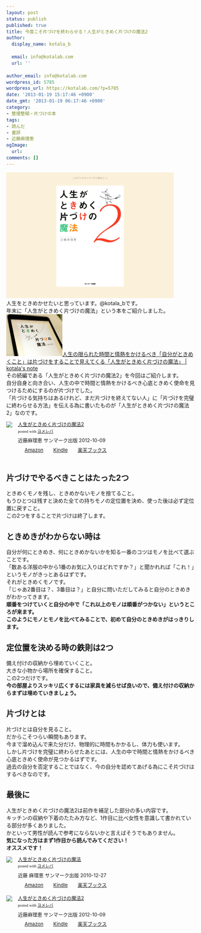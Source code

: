 ```yaml
---
layout: post
status: publish
published: true
title: 今度こそ片づけを終わらせる！人生がときめく片づけの魔法2
author:
  display_name: kotala_b

  email: info@kotalab.com
  url: ''

author_email: info@kotalab.com
wordpress_id: 5785
wordpress_url: https://kotalab.com/?p=5785
date: '2013-01-19 15:17:46 +0900'
date_gmt: '2013-01-19 06:17:46 +0900'
category:
- 整理整頓・片づけの本
tags:
- 読んだ
- 書評
- 近藤麻理恵
ogImage:
  url:
comments: []
---
```

<p><a href="/wp-content/uploads/katazuke2_130119.png" target="_blank"><img src="/wp-content/uploads/katazuke2_130119-448x336.png" alt="katazuke2_130119" width="448" height="336" class="alignnone size-large wp-image-5797" /></a><br />
人生をときめかせたいと思っています。@kotala_bです。<br />
年末に「人生がときめく片づけの魔法」という本をご紹介しました。<br />
<a href="/books-kataduke-magic" target="_blank"><img  class="alignleft" src="/wp-content/uploads/kataduke_121226-448x335.jpg" alt="人生の限られた時間と情熱をかけるべき「自分がときめくこと」は片づけをすることで見えてくる「人生がときめく片づけの魔法」 | kotala's note" width="150" /></a><a href="/books-kataduke-magic" target="_blank">人生の限られた時間と情熱をかけるべき「自分がときめくこと」は片づけをすることで見えてくる「人生がときめく片づけの魔法」 | kotala's note</a><br style="clear:both;" />その続編である「人生がときめく片づけの魔法2」を今回はご紹介します。<br />
自分自身と向き合い、人生の中で時間と情熱をかけるべき心底ときめく使命を見つけるためにするのが片づけでした。<br />
「片づける気持ちはあるけれど、まだ片づけを終えてない人」に「片づけを完璧に終わらせる方法」を伝える為に書いたものが「人生がときめく片づけの魔法2」なのです。</p>
<div class="booklink-box" style="text-align:left;padding-bottom:20px;font-size:small;/zoom: 1;overflow: hidden;">
<div class="booklink-image" style="float:left;margin:0 15px 10px 0;"><a href="https://www.amazon.co.jp/exec/obidos/asin/4763132415/same-22/" name="booklink" rel="nofollow" target="_blank"><img src="https://images-fe.ssl-images-amazon.com/images/I/41u3omsmvCL._SL160_.jpg" style="border: none;" /></a></div>
<div class="booklink-info" style="line-height:120%;/zoom: 1;overflow: hidden;">
<div class="booklink-name" style="margin-bottom:10px;line-height:120%"><a href="https://www.amazon.co.jp/exec/obidos/asin/4763132415/same-22/" rel="nofollow" name="booklink" target="_blank">人生がときめく片づけの魔法2</a>
<div class="booklink-powered-date" style="font-size:8pt;margin-top:5px;font-family:verdana;line-height:120%">posted with <a href="https://yomereba.com" target="_blank">ヨメレバ</a></div>
</div>
<div class="booklink-detail" style="margin-bottom:5px;">近藤麻理恵 サンマーク出版 2012-10-09    </div>
<div class="booklink-link2" style="margin-top:10px;">
<div class="shoplinkamazon" style="display:inline;margin-right:5px;background: url('https://img.yomereba.com/tam_y.gif') 0 0 no-repeat;padding: 2px 0 2px 18px;white-space: nowrap;"><a href="https://www.amazon.co.jp/exec/obidos/asin/4763132415/same-22/" rel="nofollow" target="_blank" title="アマゾン" >Amazon</a></div>
<div class="shoplinkkindle" style="display:inline;margin-right:5px;background: url('https://img.yomereba.com/tam_y.gif') 0 0 no-repeat;padding: 2px 0 2px 18px;white-space: nowrap;"><a href="https://www.amazon.co.jp/exec/obidos/ASIN/B009S3D2KK/same-22/" rel="nofollow" target="_blank" >Kindle</a></div>
<div class="shoplinkrakuten" style="display:inline;margin-right:5px;background: url('https://img.yomereba.com/tam_y.gif') 0 -50px no-repeat;padding: 2px 0 2px 18px;white-space: nowrap;"><a href="https://hb.afl.rakuten.co.jp/hgc/0fa7afc8.bbfc196a.0fa7afc9.d56c38f1/?pc=http%3A%2F%2Fbooks.rakuten.co.jp%2Frb%2F11941095%2F%3Fscid%3Daf_ich_link_urltxt%26m%3Dhttp%3A%2F%2Fm.rakuten.co.jp%2Fev%2Fbook%2F" rel="nofollow" target="_blank" title="楽天ブックス" >楽天ブックス</a></div>
</div>
</div>
<div class="booklink-footer" style="clear: left"></div>
</div>
<!--more-->
<h2>片づけでやるべきことはたった2つ</h2>
<p>ときめくモノを残し、ときめかないモノを捨てること。<br />
もうひとつは残すと決めた全ての持ちモノの定位置を決め、使った後は必ず定位置に戻すこと。<br />
この2つをすることで片づけは終了します。</p>
<h2>ときめきがわからない時は</h2>
<p>自分が何にときめき、何にときめかないかを知る一番のコツはモノを比べて選ぶことです。<br />
「数ある洋服の中から1番のお気に入りはどれですか？」と聞かれれば「これ！」というモノがきっとあるはずです。<br />
それがときめくモノです。<br />
「じゃあ2番目は？、3番目は？」と自分に問いただしてみると自分のときめきがわかってきます。<br />
<strong>順番をつけていくと自分の中で「これ以上のモノは順番がつかない」というところが来ます。<br />
このようにモノとモノを比べてみることで、初めて自分のときめきがはっきりします。</strong></p>
<h2>定位置を決める時の鉄則は2つ</h2>
<p>備え付けの収納から埋めていくこと。<br />
大きな小物から場所を確保すること。<br />
この2つだけです。<br />
<strong>今の部屋よりスッキリ広くするには家具を減らせば良いので、備え付けの収納からまずは埋めていきましょう。</strong></p>
<h2>片づけとは</h2>
<p>片づけとは自分を見ること。<br />
だからこそつらい瞬間もあります。<br />
今まで溜め込んで来た分だけ、物理的に時間もかかるし、体力も使います。<br />
しかし片づけを完璧に終わらせたあとには、人生の中で時間と情熱をかけるべき心底ときめく使命が見つかるはずです。<br />
過去の自分を否定することではなく、今の自分を認めてあげる為にこそ片づけはするべきなのです。</p>
<h2>最後に</h2>
<p>人生がときめく片づけの魔法2は前作を補足した部分の多い内容です。<br />
キッチンの収納や下着のたたみ方など、1作目に比べ女性を意識して書かれている部分が多くありました。<br />
かといって男性が読んで参考にならないかと言えばそうでもありません。<br />
<strong>気になった方はまず1作目から読んでみてください！<br />
オススメです！</strong></p>
<div class="booklink-box" style="text-align:left;padding-bottom:20px;font-size:small;/zoom: 1;overflow: hidden;">
<div class="booklink-image" style="float:left;margin:0 15px 10px 0;"><a href="https://www.amazon.co.jp/exec/obidos/asin/4763131206/same-22/" name="booklink" rel="nofollow" target="_blank"><img src="https://images-fe.ssl-images-amazon.com/images/I/4189tfrr0ML._SL160_.jpg" style="border: none;" /></a></div>
<div class="booklink-info" style="line-height:120%;/zoom: 1;overflow: hidden;">
<div class="booklink-name" style="margin-bottom:10px;line-height:120%"><a href="https://www.amazon.co.jp/exec/obidos/asin/4763131206/same-22/" rel="nofollow" name="booklink" target="_blank">人生がときめく片づけの魔法</a>
<div class="booklink-powered-date" style="font-size:8pt;margin-top:5px;font-family:verdana;line-height:120%">posted with <a href="https://yomereba.com" target="_blank">ヨメレバ</a></div>
</div>
<div class="booklink-detail" style="margin-bottom:5px;">近藤 麻理恵 サンマーク出版 2010-12-27    </div>
<div class="booklink-link2" style="margin-top:10px;">
<div class="shoplinkamazon" style="display:inline;margin-right:5px;background: url('https://img.yomereba.com/tam_y.gif') 0 0 no-repeat;padding: 2px 0 2px 18px;white-space: nowrap;"><a href="https://www.amazon.co.jp/exec/obidos/asin/4763131206/same-22/" rel="nofollow" target="_blank" title="アマゾン" >Amazon</a></div>
<div class="shoplinkkindle" style="display:inline;margin-right:5px;background: url('https://img.yomereba.com/tam_y.gif') 0 0 no-repeat;padding: 2px 0 2px 18px;white-space: nowrap;"><a href="https://www.amazon.co.jp/exec/obidos/ASIN/B008BCCFXY/same-22/" rel="nofollow" target="_blank" >Kindle</a></div>
<div class="shoplinkrakuten" style="display:inline;margin-right:5px;background: url('https://img.yomereba.com/tam_y.gif') 0 -50px no-repeat;padding: 2px 0 2px 18px;white-space: nowrap;"><a href="https://hb.afl.rakuten.co.jp/hgc/0fa7afc8.bbfc196a.0fa7afc9.d56c38f1/?pc=http%3A%2F%2Fbooks.rakuten.co.jp%2Frb%2F6913191%2F%3Fscid%3Daf_ich_link_urltxt%26m%3Dhttp%3A%2F%2Fm.rakuten.co.jp%2Fev%2Fbook%2F" rel="nofollow" target="_blank" title="楽天ブックス" >楽天ブックス</a></div>
</div>
</div>
<div class="booklink-footer" style="clear: left"></div>
</div>
<div class="booklink-box" style="text-align:left;padding-bottom:20px;font-size:small;/zoom: 1;overflow: hidden;">
<div class="booklink-image" style="float:left;margin:0 15px 10px 0;"><a href="https://www.amazon.co.jp/exec/obidos/asin/4763132415/same-22/" name="booklink" rel="nofollow" target="_blank"><img src="https://images-fe.ssl-images-amazon.com/images/I/41u3omsmvCL._SL160_.jpg" style="border: none;" /></a></div>
<div class="booklink-info" style="line-height:120%;/zoom: 1;overflow: hidden;">
<div class="booklink-name" style="margin-bottom:10px;line-height:120%"><a href="https://www.amazon.co.jp/exec/obidos/asin/4763132415/same-22/" rel="nofollow" name="booklink" target="_blank">人生がときめく片づけの魔法2</a>
<div class="booklink-powered-date" style="font-size:8pt;margin-top:5px;font-family:verdana;line-height:120%">posted with <a href="https://yomereba.com" target="_blank">ヨメレバ</a></div>
</div>
<div class="booklink-detail" style="margin-bottom:5px;">近藤麻理恵 サンマーク出版 2012-10-09    </div>
<div class="booklink-link2" style="margin-top:10px;">
<div class="shoplinkamazon" style="display:inline;margin-right:5px;background: url('https://img.yomereba.com/tam_y.gif') 0 0 no-repeat;padding: 2px 0 2px 18px;white-space: nowrap;"><a href="https://www.amazon.co.jp/exec/obidos/asin/4763132415/same-22/" rel="nofollow" target="_blank" title="アマゾン" >Amazon</a></div>
<div class="shoplinkkindle" style="display:inline;margin-right:5px;background: url('https://img.yomereba.com/tam_y.gif') 0 0 no-repeat;padding: 2px 0 2px 18px;white-space: nowrap;"><a href="https://www.amazon.co.jp/exec/obidos/ASIN/B009S3D2KK/same-22/" rel="nofollow" target="_blank" >Kindle</a></div>
<div class="shoplinkrakuten" style="display:inline;margin-right:5px;background: url('https://img.yomereba.com/tam_y.gif') 0 -50px no-repeat;padding: 2px 0 2px 18px;white-space: nowrap;"><a href="https://hb.afl.rakuten.co.jp/hgc/0fa7afc8.bbfc196a.0fa7afc9.d56c38f1/?pc=http%3A%2F%2Fbooks.rakuten.co.jp%2Frb%2F11941095%2F%3Fscid%3Daf_ich_link_urltxt%26m%3Dhttp%3A%2F%2Fm.rakuten.co.jp%2Fev%2Fbook%2F" rel="nofollow" target="_blank" title="楽天ブックス" >楽天ブックス</a></div>
</div>
</div>
<div class="booklink-footer" style="clear: left"></div>
</div>

